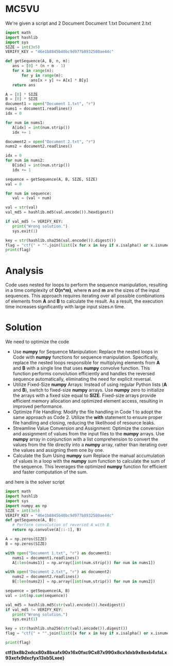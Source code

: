 # MC5VU

We're given a script
and 2 Document
Document 1.txt
Document 2.txt

```python
import math
import hashlib
import sys
SIZE = int(3e5)
VERIFY_KEY = "46e1b8845b40bc9d977b8932580ae44c"

def getSequence(A, B, n, m):
   ans = [0] * (n + m - 1)
   for x in range(n):
       for y in range(m):
           ans[x + y] += A[x] * B[y]
   return ans

A = [0] * SIZE
B = [0] * SIZE
document1 = open("Document 1.txt", "r")
nums1 = document1.readlines()
idx = 0

for num in nums1:
   A[idx] = int(num.strip())
   idx += 1

document2 = open("Document 2.txt", "r")
nums2 = document2.readlines()

idx = 0
for num in nums2:
   B[idx] = int(num.strip())
   idx += 1

sequence = getSequence(A, B, SIZE, SIZE)
val = 0

for num in sequence:
   val = (val + num)

val = str(val)
val_md5 = hashlib.md5(val.encode()).hexdigest()

if val_md5 != VERIFY_KEY:
   print("Wrong solution.")
   sys.exit(1)

key = str(hashlib.sha256(val.encode()).digest())
flag = "ctf{" + "".join(list([x for x in key if x.isalpha() or x.isnumeric()])) + "}"
print(flag)
```

# Analysis

Code uses nested for loops to perform the sequence manipulation, resulting in a time complexity of **O(n\*m)**, where **n** and **m** are the sizes of the input sequences. This approach requires iterating over all possible combinations of elements from **A** and **B** to calculate the result. As a result, the execution time increases significantly with large input sizes.n time.

# Solution

We need to optimize the code

- Use **numpy** for Sequence Manipulation: Replace the nested loops in Code with **numpy** functions for sequence manipulation. Specifically, replace the nested loops responsible for multiplying elements from **A** and **B** with a single line that uses **numpy** convolve function. This function performs convolution efficiently and handles the reversed sequence automatically, eliminating the need for explicit reversal.
- Utilize Fixed-Size **numpy** Arrays: Instead of using regular Python lists (**A** and **B**), switch to fixed-size **numpy** arrays. Use **numpy** zero to initialize the arrays with a fixed size equal to **SIZE**. Fixed-size arrays provide efficient memory allocation and optimized element access, resulting in improved performance.
- Optimize File Handling: Modify the file handling in Code 1 to adopt the same approach as Code 2. Utilize the **with** statement to ensure proper file handling and closing, reducing the likelihood of resource leaks.
- Streamline Value Conversion and Assignment: Optimize the conversion and assignment of values from the input files to the **numpy** arrays. Use **numpy** array in conjunction with a list comprehension to convert the values from the file directly into a **numpy** array, rather than iterating over the values and assigning them one by one.
- Calculate the Sum Using **numpy** sum Replace the manual accumulation of values in a loop with the **numpy** sum function to calculate the sum of the sequence. This leverages the optimized **numpy** function for efficient and faster computation of the sum.

and here is the solver script

```python
import math
import hashlib
import sys
import numpy as np
SIZE = int(3e5)
VERIFY_KEY = "46e1b8845b40bc9d977b8932580ae44c"
def getSequence(A, B):
   # Perform convolution of reversed A with B
   return np.convolve(A[::-1], B)

A = np.zeros(SIZE)
B = np.zeros(SIZE)

with open("Document 1.txt", "r") as document1:
   nums1 = document1.readlines()
   A[:len(nums1)] = np.array([int(num.strip()) for num in nums1])

with open("Document 2.txt", "r") as document2:
   nums2 = document2.readlines()
   B[:len(nums2)] = np.array([int(num.strip()) for num in nums2])

sequence = getSequence(A, B)
val = int(np.sum(sequence))

val_md5 = hashlib.md5(str(val).encode()).hexdigest()
if val_md5 != VERIFY_KEY:
   print("Wrong solution.")
   sys.exit(1)

key = str(hashlib.sha256(str(val).encode()).digest())
flag = "ctf{" + "".join(list([x for x in key if x.isalpha() or x.isnumeric()])) + "}"

print(flag)
```

**ctf{bx8b2xdcx80x8bxafx90x16x0fxc9Cx87x99Gx8cx1dxb9x8exb4xfaLx93xcfx9dxcfyx13xb5Lxee}**
